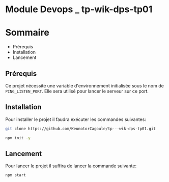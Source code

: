 # Module Devops \_ tp-wik-dps-tp01

# Sommaire

- Prérequis
- Installation
- Lancement

## Prérequis

Ce projet nécessite une variable d'environnement initialisée sous le nom de `PING_LISTEN_PORT`. Elle sera utilisé pour lancer le serveur sur ce port.

## Installation

Pour installer le projet il faudra exécuter les commandes suivantes:

```sh
git clone https://github.com/KeunotorCagoule/tp---wik-dps-tp01.git
```

```sh
npm init -y
```

## Lancement

Pour lancer le projet il suffira de lancer la commande suivante:

```sh
npm start
```
